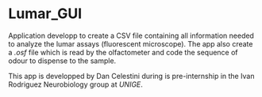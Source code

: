 # Lumar_GUI

Application developp to create a CSV file containing all information needed to analyze the lumar assays (fluorescent microscope). The app also create a _.osf_ file which is read by the olfactometer and code the sequence of odour to dispense to the sample.

This app is developped by Dan Celestini during is pre-internship in the Ivan Rodriguez Neurobiology group at _UNIGE_.
